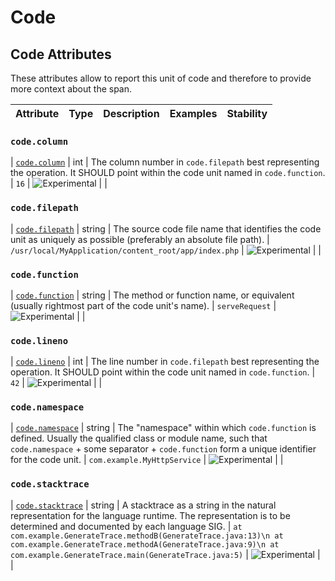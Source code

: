 <!--- Hugo front matter used to generate the website version of this page:
--->

<!-- NOTE: THIS FILE IS AUTOGENERATED. DO NOT EDIT BY HAND. -->
<!-- see templates/registry/markdown/attribute_namespace.md.j2 -->

# Code

## Code Attributes

These attributes allow to report this unit of code and therefore to provide more context about the span.

| Attribute | Type | Description | Examples | Stability |
| --------- | ---- | ----------- | -------- | --------- |

### `code.column`

<a id="`code.column`"></a>

| [`code.column`](#`code.column`) | int | The column number in `code.filepath` best representing the operation. It SHOULD point within the code unit named in `code.function`. | `16` | ![Experimental](https://img.shields.io/badge/-experimental-blue) | |

### `code.filepath`

<a id="`code.filepath`"></a>

| [`code.filepath`](#`code.filepath`) | string | The source code file name that identifies the code unit as uniquely as possible (preferably an absolute file path). | `/usr/local/MyApplication/content_root/app/index.php` | ![Experimental](https://img.shields.io/badge/-experimental-blue) | |

### `code.function`

<a id="`code.function`"></a>

| [`code.function`](#`code.function`) | string | The method or function name, or equivalent (usually rightmost part of the code unit's name). | `serveRequest` | ![Experimental](https://img.shields.io/badge/-experimental-blue) | |

### `code.lineno`

<a id="`code.lineno`"></a>

| [`code.lineno`](#`code.lineno`) | int | The line number in `code.filepath` best representing the operation. It SHOULD point within the code unit named in `code.function`. | `42` | ![Experimental](https://img.shields.io/badge/-experimental-blue) | |

### `code.namespace`

<a id="`code.namespace`"></a>

| [`code.namespace`](#`code.namespace`) | string | The "namespace" within which `code.function` is defined. Usually the qualified class or module name, such that `code.namespace` + some separator + `code.function` form a unique identifier for the code unit. | `com.example.MyHttpService` | ![Experimental](https://img.shields.io/badge/-experimental-blue) | |

### `code.stacktrace`

<a id="`code.stacktrace`"></a>

| [`code.stacktrace`](#`code.stacktrace`) | string | A stacktrace as a string in the natural representation for the language runtime. The representation is to be determined and documented by each language SIG. | `at com.example.GenerateTrace.methodB(GenerateTrace.java:13)\n at com.example.GenerateTrace.methodA(GenerateTrace.java:9)\n at com.example.GenerateTrace.main(GenerateTrace.java:5)` | ![Experimental](https://img.shields.io/badge/-experimental-blue) | |
